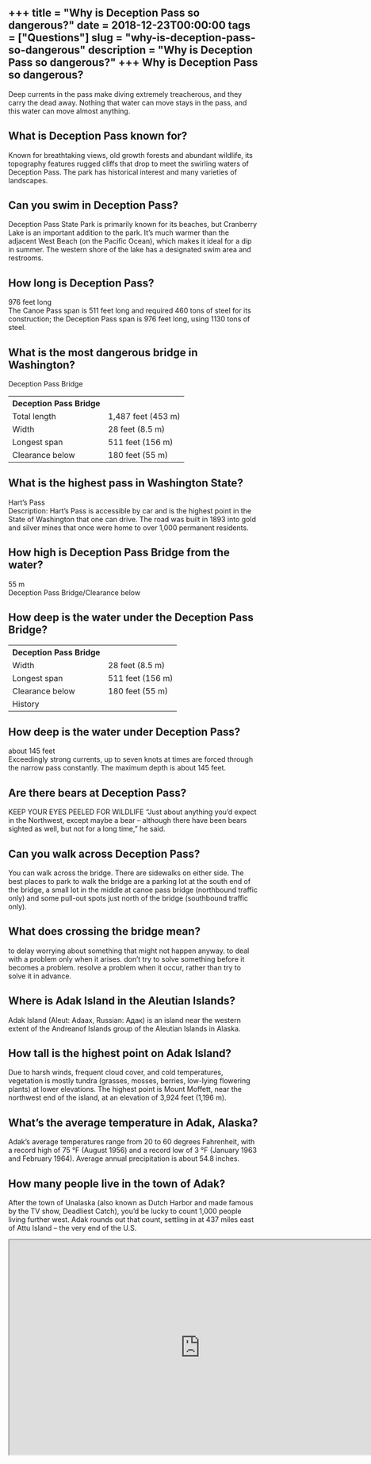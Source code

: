 +++
title = "Why is Deception Pass so dangerous?"
date = 2018-12-23T00:00:00
tags = ["Questions"]
slug = "why-is-deception-pass-so-dangerous"
description = "Why is Deception Pass so dangerous?"
+++
Why is Deception Pass so dangerous?
-----------------------------------

Deep currents in the pass make diving extremely treacherous, and they carry the dead away. Nothing that water can move stays in the pass, and this water can move almost anything.

What is Deception Pass known for?
---------------------------------

Known for breathtaking views, old growth forests and abundant wildlife, its topography features rugged cliffs that drop to meet the swirling waters of Deception Pass. The park has historical interest and many varieties of landscapes.

Can you swim in Deception Pass?
-------------------------------

Deception Pass State Park is primarily known for its beaches, but Cranberry Lake is an important addition to the park. It’s much warmer than the adjacent West Beach (on the Pacific Ocean), which makes it ideal for a dip in summer. The western shore of the lake has a designated swim area and restrooms.

How long is Deception Pass?
---------------------------

976 feet long  
The Canoe Pass span is 511 feet long and required 460 tons of steel for its construction; the Deception Pass span is 976 feet long, using 1130 tons of steel.

What is the most dangerous bridge in Washington?
------------------------------------------------

Deception Pass Bridge

<table><tr><th>Deception Pass Bridge</th></tr><tr><td>Total length</td><td>1,487 feet (453 m)</td></tr><tr><td>Width</td><td>28 feet (8.5 m)</td></tr><tr><td>Longest span</td><td>511 feet (156 m)</td></tr><tr><td>Clearance below</td><td>180 feet (55 m)</td></tr></table>

What is the highest pass in Washington State?
---------------------------------------------

Hart’s Pass  
Description: Hart’s Pass is accessible by car and is the highest point in the State of Washington that one can drive. The road was built in 1893 into gold and silver mines that once were home to over 1,000 permanent residents.

How high is Deception Pass Bridge from the water?
-------------------------------------------------

55 m  
Deception Pass Bridge/Clearance below

How deep is the water under the Deception Pass Bridge?
------------------------------------------------------

<table><tr><th>Deception Pass Bridge</th></tr><tr><td>Width</td><td>28 feet (8.5 m)</td></tr><tr><td>Longest span</td><td>511 feet (156 m)</td></tr><tr><td>Clearance below</td><td>180 feet (55 m)</td></tr><tr><td>History</td></tr></table>

How deep is the water under Deception Pass?
-------------------------------------------

about 145 feet  
Exceedingly strong currents, up to seven knots at times are forced through the narrow pass constantly. The maximum depth is about 145 feet.

Are there bears at Deception Pass?
----------------------------------

KEEP YOUR EYES PEELED FOR WILDLIFE “Just about anything you’d expect in the Northwest, except maybe a bear – although there have been bears sighted as well, but not for a long time,” he said.

Can you walk across Deception Pass?
-----------------------------------

You can walk across the bridge. There are sidewalks on either side. The best places to park to walk the bridge are a parking lot at the south end of the bridge, a small lot in the middle at canoe pass bridge (northbound traffic only) and some pull-out spots just north of the bridge (southbound traffic only).

What does crossing the bridge mean?
-----------------------------------

to delay worrying about something that might not happen anyway. to deal with a problem only when it arises. don’t try to solve something before it becomes a problem. resolve a problem when it occur, rather than try to solve it in advance.

Where is Adak Island in the Aleutian Islands?
---------------------------------------------

Adak Island (Aleut: Adaax, Russian: Адак) is an island near the western extent of the Andreanof Islands group of the Aleutian Islands in Alaska.

How tall is the highest point on Adak Island?
---------------------------------------------

Due to harsh winds, frequent cloud cover, and cold temperatures, vegetation is mostly tundra (grasses, mosses, berries, low-lying flowering plants) at lower elevations. The highest point is Mount Moffett, near the northwest end of the island, at an elevation of 3,924 feet (1,196 m).

What’s the average temperature in Adak, Alaska?
-----------------------------------------------

Adak’s average temperatures range from 20 to 60 degrees Fahrenheit, with a record high of 75 °F (August 1956) and a record low of 3 °F (January 1963 and February 1964). Average annual precipitation is about 54.8 inches.

How many people live in the town of Adak?
-----------------------------------------

After the town of Unalaska (also known as Dutch Harbor and made famous by the TV show, Deadliest Catch), you’d be lucky to count 1,000 people living further west. Adak rounds out that count, settling in at 437 miles east of Attu Island – the very end of the U.S.

<iframe allow="accelerometer; autoplay; clipboard-write; encrypted-media; gyroscope; picture-in-picture" allowfullscreen="" class="__youtube_prefs__  epyt-is-override  no-lazyload" data-no-lazy="1" data-origheight="433" data-origwidth="770" data-skipgform_ajax_framebjll="" height="433" id="_ytid_78594" loading="lazy" src="https://www.youtube.com/embed/MP1OAm7Pzps?enablejsapi=1&autoplay=0&cc_load_policy=0&cc_lang_pref=&iv_load_policy=1&loop=0&modestbranding=0&rel=1&fs=1&playsinline=0&autohide=2&theme=dark&color=red&controls=1&" title="YouTube player" width="770"></iframe>